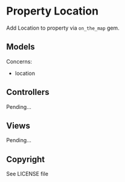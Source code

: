 # Property Location

Add Location to property via `on_the_map` gem.

## Models

Concerns:

* location

## Controllers

Pending...

## Views

Pending...

## Copyright

See LICENSE file